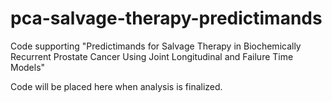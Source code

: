 # pca-salvage-therapy-predictimands
Code supporting "Predictimands for Salvage Therapy in Biochemically Recurrent  Prostate Cancer Using Joint Longitudinal and Failure Time  Models"

Code will be placed here when analysis is finalized.
